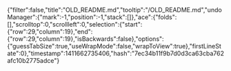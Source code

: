 {"filter":false,"title":"OLD_README.md","tooltip":"/OLD_README.md","undoManager":{"mark":-1,"position":-1,"stack":[]},"ace":{"folds":[],"scrolltop":0,"scrollleft":0,"selection":{"start":{"row":29,"column":19},"end":{"row":29,"column":19},"isBackwards":false},"options":{"guessTabSize":true,"useWrapMode":false,"wrapToView":true},"firstLineState":0},"timestamp":1411662735406,"hash":"7ec34b11f9b7d0d3ca63cba762afc10b2775adce"}